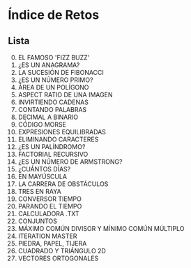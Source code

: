 # Índice de Retos

## Lista

0) EL FAMOSO 'FIZZ BUZZ'
1) ¿ES UN ANAGRAMA?
2) LA SUCESIÓN DE FIBONACCI
3) ¿ES UN NÚMERO PRIMO?
4) ÁREA DE UN POLÍGONO
5) ASPECT RATIO DE UNA IMAGEN
6) INVIRTIENDO CADENAS
7) CONTANDO PALABRAS
8) DECIMAL A BINARIO
9) CÓDIGO MORSE
10) EXPRESIONES EQUILIBRADAS
11) ELIMINANDO CARACTERES
12) ¿ES UN PALÍNDROMO?
13) FACTORIAL RECURSIVO
14) ¿ES UN NÚMERO DE ARMSTRONG?
15) ¿CUÁNTOS DÍAS?
16) EN MAYÚSCULA
17) LA CARRERA DE OBSTÁCULOS
18) TRES EN RAYA
19) CONVERSOR TIEMPO
20) PARANDO EL TIEMPO
21) CALCULADORA .TXT
22) CONJUNTOS
23) MÁXIMO COMÚN DIVISOR Y MÍNIMO COMÚN MÚLTIPLO
24) ITERATION MASTER
25) PIEDRA, PAPEL, TIJERA
26) CUADRADO Y TRIÁNGULO 2D
27) VECTORES ORTOGONALES
